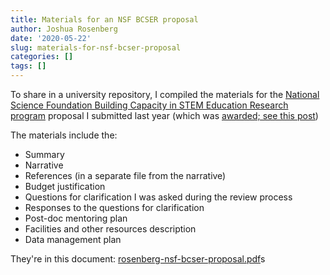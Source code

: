 ```yaml
---
title: Materials for an NSF BCSER proposal
author: Joshua Rosenberg
date: '2020-05-22'
slug: materials-for-nsf-bcser-proposal
categories: []
tags: []
---
```


To share in a university repository, I compiled the materials for the [National
Science Foundation Building Capacity in STEM Education Research program](https://www.nsf.gov/pubs/2020/nsf20521/nsf20521.htm) proposal
I submitted last year (which was [awarded; see this post](https://joshuamrosenberg.com/posts/new-project-understanding-the-development-of-interest-in-computer-science/))

The materials include the:

- Summary
- Narrative
- References (in a separate file from the narrative)
- Budget justification
- Questions for clarification I was asked during the review process
- Responses to the questions for clarification
- Post-doc mentoring plan
- Facilities and other resources description
- Data management plan

They're in this document: [rosenberg-nsf-bcser-proposal.pdf](grants/rosenberg-nsf-bcser-proposal.pdf)s